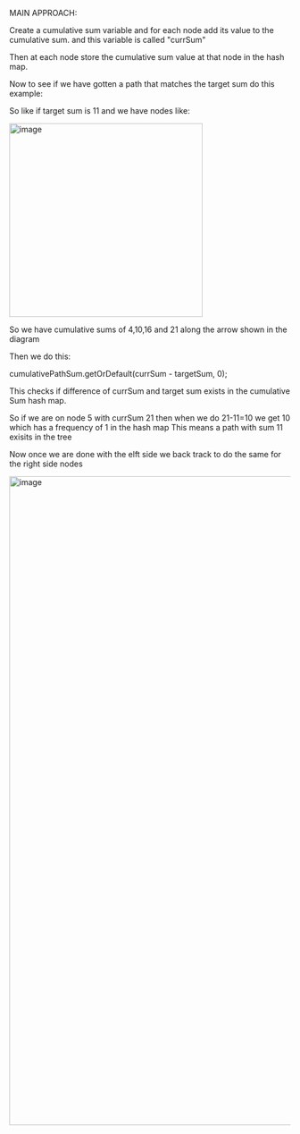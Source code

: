 MAIN APPROACH:

Create a cumulative sum variable and for each node add its value to the cumulative sum. and this variable is called "currSum"

Then at each node store the cumulative sum value at that node in the hash map.

Now to see if we have gotten a path that matches the target sum do this example:




So like if target sum is 11 and we have nodes like:


<img width="346" alt="image" src="https://github.com/gregbg218/DSA/assets/72642906/7d9299a0-516c-498a-b875-e34737a90101">

So we have cumulative sums of 4,10,16 and 21 along the arrow shown in the diagram

Then we do this:

cumulativePathSum.getOrDefault(currSum - targetSum, 0);

This checks if difference of currSum and target sum exists in the cumulative Sum hash map.

So if we are on node 5 with currSum 21 then when we do 21-11=10 we get 10 which has a frequency of 1 in the hash map
This means a path with sum 11 exisits in the tree


Now once we are done with the elft side we back track to do the same for the right side nodes


<img width="1160" alt="image" src="https://github.com/gregbg218/DSA/assets/72642906/4ef546b1-21a7-4989-b753-422f45e5da8b">


